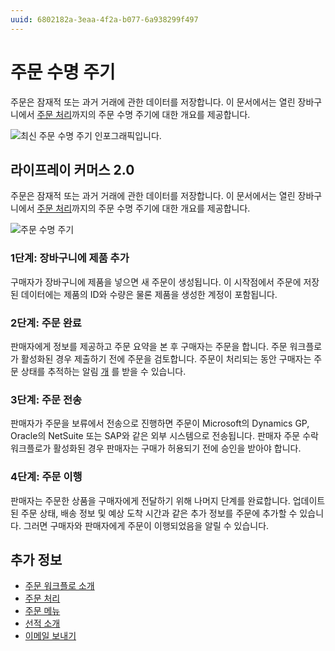 ```yaml
---
uuid: 6802182a-3eaa-4f2a-b077-6a938299f497
---
```


# 주문 수명 주기

주문은 잠재적 또는 과거 거래에 관한 데이터를 저장합니다. 이 문서에서는 열린 장바구니에서 [주문 처리](../shipments/introduction-to-shipments.md)까지의 주문 수명 주기에 대한 개요를 제공합니다.

![최신 주문 수명 주기 인포그래픽입니다.](./order-life-cycle/images/01.png)

## 라이프레이 커머스 2.0

주문은 잠재적 또는 과거 거래에 관한 데이터를 저장합니다. 이 문서에서는 열린 장바구니에서 [주문 처리](../shipments/introduction-to-shipments.md)까지의 주문 수명 주기에 대한 개요를 제공합니다.

![주문 수명 주기](./order-life-cycle/images/02.png)

### 1단계: 장바구니에 제품 추가

구매자가 장바구니에 제품을 넣으면 새 주문이 생성됩니다. 이 시작점에서 주문에 저장된 데이터에는 제품의 ID와 수량은 물론 제품을 생성한 계정이 포함됩니다.

### 2단계: 주문 완료

판매자에게 정보를 제공하고 주문 요약을 본 후 구매자는 주문을 합니다. 주문 워크플로가 활성화된 경우 제출하기 전에 주문을 검토합니다. 주문이 처리되는 동안 구매자는 주문 상태를 추적하는 알림 [개](../../store-management/sending-emails.md) 를 받을 수 있습니다.

### 3단계: 주문 전송

판매자가 주문을 보류에서 전송으로 진행하면 주문이 Microsoft의 Dynamics GP, Oracle의 NetSuite 또는 SAP와 같은 외부 시스템으로 전송됩니다. 판매자 주문 수락 워크플로가 활성화된 경우 판매자는 구매가 허용되기 전에 승인을 받아야 합니다.

### 4단계: 주문 이행

판매자는 주문한 상품을 구매자에게 전달하기 위해 나머지 단계를 완료합니다. 업데이트된 주문 상태, 배송 정보 및 예상 도착 시간과 같은 추가 정보를 주문에 추가할 수 있습니다. 그러면 구매자와 판매자에게 주문이 이행되었음을 알릴 수 있습니다.

## 추가 정보

* [주문 워크플로 소개](../order-workflows/introduction-to-order-workflows.md)
* [주문 처리](./processing-an-order.md)
* [주문 메뉴](./orders-menu-reference-guide.md)
* [선적 소개](../shipments/introduction-to-shipments.md)
* [이메일 보내기](../../store-management/sending-emails.md)
